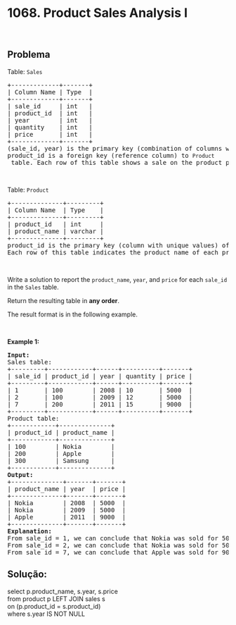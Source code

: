 <h1>1068. Product Sales Analysis I</h1>
&nbsp;
<h2>Problema</h2>
<div class="xFUwe" data-track-load="description_content">
<div class="xFUwe" data-track-load="description_content">

Table: <code>Sales</code>
<pre>+-------------+-------+
| Column Name | Type  |
+-------------+-------+
| sale_id     | int   |
| product_id  | int   |
| year        | int   |
| quantity    | int   |
| price       | int   |
+-------------+-------+
(sale_id, year) is the primary key (combination of columns with unique values) of this table.
product_id is a foreign key (reference column) to <code>Product</code> table. Each row of this table shows a sale on the product product_id in a certain year. Note that the price is per unit.</pre>
&nbsp;

Table: <code>Product</code>
<pre>+--------------+---------+
| Column Name  | Type    |
+--------------+---------+
| product_id   | int     |
| product_name | varchar |
+--------------+---------+
product_id is the primary key (column with unique values) of this table.
Each row of this table indicates the product name of each product.
</pre>
&nbsp;

Write a solution to report the <code>product_name</code>, <code>year</code>, and <code>price</code> for each <code>sale_id</code> in the <code>Sales</code> table.

Return the resulting table in <strong>any order</strong>.

The result format is in the following example.

&nbsp;

<strong class="example">Example 1:</strong>
<pre><strong>Input:</strong> 
Sales table:
+---------+------------+------+----------+-------+
| sale_id | product_id | year | quantity | price |
+---------+------------+------+----------+-------+ 
| 1       | 100        | 2008 | 10       | 5000  |
| 2       | 100        | 2009 | 12       | 5000  |
| 7       | 200        | 2011 | 15       | 9000  |
+---------+------------+------+----------+-------+
Product table:
+------------+--------------+
| product_id | product_name |
+------------+--------------+
| 100        | Nokia        |
| 200        | Apple        |
| 300        | Samsung      |
+------------+--------------+
<strong>Output:</strong> 
+--------------+-------+-------+
| product_name | year  | price |
+--------------+-------+-------+
| Nokia        | 2008  | 5000  |
| Nokia        | 2009  | 5000  |
| Apple        | 2011  | 9000  |
+--------------+-------+-------+
<strong>Explanation:</strong> 
From sale_id = 1, we can conclude that Nokia was sold for 5000 in the year 2008.
From sale_id = 2, we can conclude that Nokia was sold for 5000 in the year 2009.
From sale_id = 7, we can conclude that Apple was sold for 9000 in the year 2011.
</pre>
</div>
</div>
<h2>Solução:</h2>
<div>
<div>
<div>
<div>
<div>
<div></div>
</div>
</div>
</div>
</div>
</div>
<div>
<div>
<div>
<div>select p.product_name, s.year, s.price</div>
<div>from product p LEFT JOIN sales s</div>
<div>on (p.product_id = s.product_id)</div>
<div>where s.year IS NOT NULL</div>
</div>
